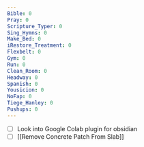 ```yaml
---
Bible: 0
Pray: 0
Scripture_Typer: 0
Sing_Hymns: 0
Make_Bed: 0
iRestore_Treatment: 0
Flexbelt: 0
Gym: 0
Run: 0
Clean_Room: 0
Headway: 0
Spanish: 0
Yousicion: 0
NoFap: 0
Tiege_Hanley: 0
Pushups: 0
---
```


- [ ] Look into Google Colab plugin for obsidian
- [ ] [[Remove Concrete Patch From Slab]]